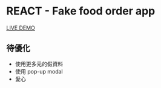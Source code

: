 # REACT - Fake food order app

[LIVE DEMO](https://wlcharlie.github.io/fake-food-order-app/)

## 待優化

- 使用更多元的假資料
- 使用 pop-up modal
- 愛心
